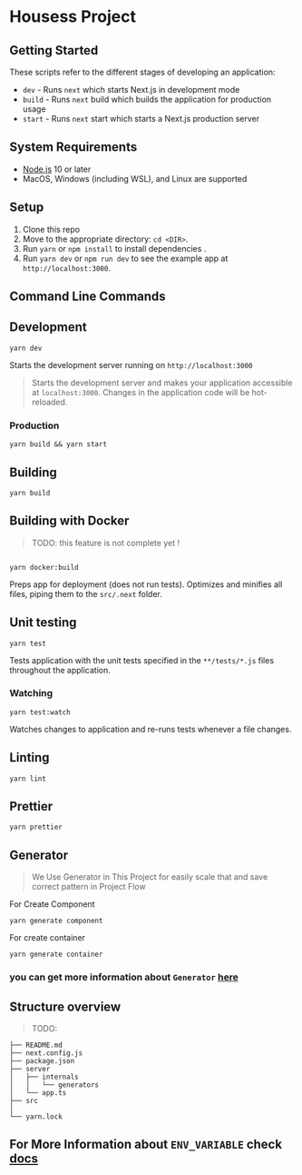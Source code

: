# Housess Project

## Getting Started

These scripts refer to the different stages of developing an application:

- `dev` - Runs `next` which starts Next.js in development mode
- `build` - Runs `next` build which builds the application for production usage
- `start` - Runs `next` start which starts a Next.js production server

## System Requirements

- [Node.js](https://nodejs.org/en/) 10 or later
- MacOS, Windows (including WSL), and Linux are supported

## Setup

1. Clone this repo
2. Move to the appropriate directory: `cd <DIR>`.
3. Run `yarn` or `npm install` to install dependencies .
4. Run `yarn dev` or `npm run dev` to see the example app at `http://localhost:3000`.

## Command Line Commands

## Development

```Shell
yarn dev
```

Starts the development server running on `http://localhost:3000`

> Starts the development server and makes your application accessible at `localhost:3000`. Changes in the application code will be hot-reloaded.

### Production

```Shell
yarn build && yarn start
```

## Building

```Shell
yarn build
```

## Building with Docker

> TODO: this feature is not complete yet !

```shell

yarn docker:build

```

Preps app for deployment (does not run tests). Optimizes and minifies all files, piping them to the `src/.next` folder.

## Unit testing

```Shell
yarn test
```

Tests application with the unit tests specified in the `**/tests/*.js` files
throughout the application.

### Watching

```Shell
yarn test:watch
```

Watches changes to  application and re-runs tests whenever a file changes.

## Linting

```Shell
yarn lint
```

## Prettier

```Shell
yarn prettier
```

## Generator

> We Use Generator in This Project for easily scale that and save correct pattern in Project Flow

For Create Component

```Shell
yarn generate component
```

For create container

```Shell
yarn generate container
```

### you can get more information about `Generator` [here](./docs/Generator.md)

## Structure overview

> TODO:

```text
├── README.md
├── next.config.js
├── package.json
├── server
│   ├── internals
│   │   └── generators
│   └── app.ts
├── src
│  
└── yarn.lock

```

## For More Information about `ENV_VARIABLE` check [docs](./docs/dotenv-usage.md)
